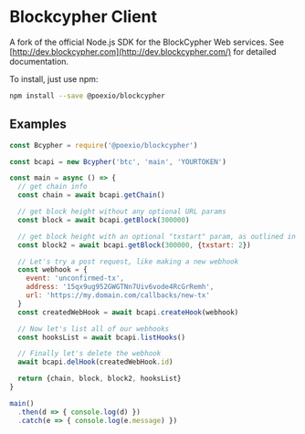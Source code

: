 # Blockcypher Client

A fork of the official Node.js SDK for the BlockCypher Web services. See
[http://dev.blockcypher.com](http://dev.blockcypher.com/) for detailed
documentation.

To install, just use npm:

```bash
npm install --save @poexio/blockcypher
```

## Examples

```javascript
const Bcypher = require('@poexio/blockcypher')

const bcapi = new Bcypher('btc', 'main', 'YOURTOKEN')

const main = async () => {
  // get chain info
  const chain = await bcapi.getChain()

  // get block height without any optional URL params
  const block = await bcapi.getBlock(300000)

  // get block height with an optional "txstart" param, as outlined in docs here: http://dev.blockcypher.com/
  const block2 = await bcapi.getBlock(300000, {txstart: 2})

  // Let's try a post request, like making a new webhook
  const webhook = {
    event: 'unconfirmed-tx',
    address: '15qx9ug952GWGTNn7Uiv6vode4RcGrRemh',
    url: 'https://my.domain.com/callbacks/new-tx'
  }
  const createdWebHook = await bcapi.createHook(webhook)

  // Now let's list all of our webhooks
  const hooksList = await bcapi.listHooks()

  // Finally let's delete the webhook
  await bcapi.delHook(createdWebHook.id)

  return {chain, block, block2, hooksList}
}

main()
  .then(d => { console.log(d) })
  .catch(e => { console.log(e.message) })
```
